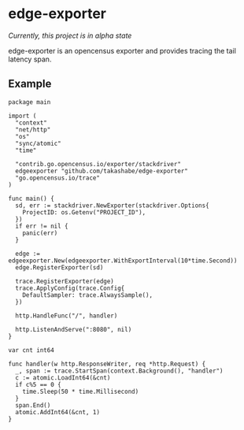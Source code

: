 # edge-exporter

_Currently, this project is in alpha state_

edge-exporter is an opencensus exporter and provides tracing the tail latency span.

## Example

```
package main

import (
  "context"
  "net/http"
  "os"
  "sync/atomic"
  "time"

  "contrib.go.opencensus.io/exporter/stackdriver"
  edgeexporter "github.com/takashabe/edge-exporter"
  "go.opencensus.io/trace"
)

func main() {
  sd, err := stackdriver.NewExporter(stackdriver.Options{
    ProjectID: os.Getenv("PROJECT_ID"),
  })
  if err != nil {
    panic(err)
  }

  edge := edgeexporter.New(edgeexporter.WithExportInterval(10*time.Second))
  edge.RegisterExporter(sd)

  trace.RegisterExporter(edge)
  trace.ApplyConfig(trace.Config{
    DefaultSampler: trace.AlwaysSample(),
  })

  http.HandleFunc("/", handler)

  http.ListenAndServe(":8080", nil)
}

var cnt int64

func handler(w http.ResponseWriter, req *http.Request) {
  _, span := trace.StartSpan(context.Background(), "handler")
  c := atomic.LoadInt64(&cnt)
  if c%5 == 0 {
    time.Sleep(50 * time.Millisecond)
  }
  span.End()
  atomic.AddInt64(&cnt, 1)
}
```
